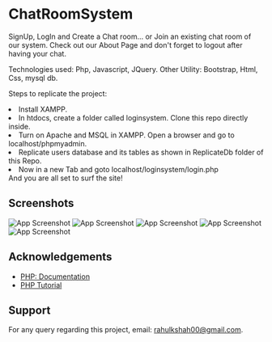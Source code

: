 
# ChatRoomSystem

SignUp, LogIn and Create a Chat room... or Join an existing chat room of our system. Check out our About Page and don't forget to logout after having your chat.

Technologies used: Php, Javascript, JQuery. Other Utility: Bootstrap, Html, Css, mysql db.

Steps to replicate the project: <li>Install XAMPP.</li><li>In htdocs, create a folder called loginsystem. Clone this repo directly inside.</li> <li>Turn on Apache and MSQL in XAMPP. Open a browser and go to localhost/phpmyadmin.</li> <li>Replicate users database and its tables as shown in ReplicateDb folder of this Repo.</li> <li>Now in a new Tab and goto localhost/loginsystem/login.php</li> And you are all set to surf the site!

## Screenshots

![App Screenshot](https://d1vg9wkrun3t3k.cloudfront.net/users/5edb2893-05a4-44db-a779-b6d26b6657e7/forever_files/a026e801-7d0e-4c97-83a4-85a8e1e07755/original.png?format=jpg&width=1920&height=1080&quality=85)
![App Screenshot](https://d1vg9wkrun3t3k.cloudfront.net/users/5edb2893-05a4-44db-a779-b6d26b6657e7/forever_files/26ca0018-b55f-4c20-81ca-1233f307a188/original.png?format=jpg&width=1920&height=1080&quality=85)
![App Screenshot](https://d1vg9wkrun3t3k.cloudfront.net/users/5edb2893-05a4-44db-a779-b6d26b6657e7/forever_files/0fb92abd-9d9b-4a4c-a34e-e8631fb1fac0/original.png?format=jpg&width=1920&height=1080&quality=85)
![App Screenshot](https://d1vg9wkrun3t3k.cloudfront.net/users/5edb2893-05a4-44db-a779-b6d26b6657e7/forever_files/795cfc8a-2a5e-46d8-bdb8-f8a6875e05a8/original.png?format=jpg&width=1920&height=1080&quality=85)
![App Screenshot](https://d1vg9wkrun3t3k.cloudfront.net/users/5edb2893-05a4-44db-a779-b6d26b6657e7/forever_files/e5c46a14-835a-4a32-ac59-7246483d6407/original.png?format=jpg&width=1920&height=1080&quality=85)


## Acknowledgements

 - [PHP: Documentation](https://www.php.net/docs.php)
 - [PHP Tutorial](https://www.w3schools.com/php/)


## Support

For any query regarding this project, email: rahulkshah00@gmail.com.

